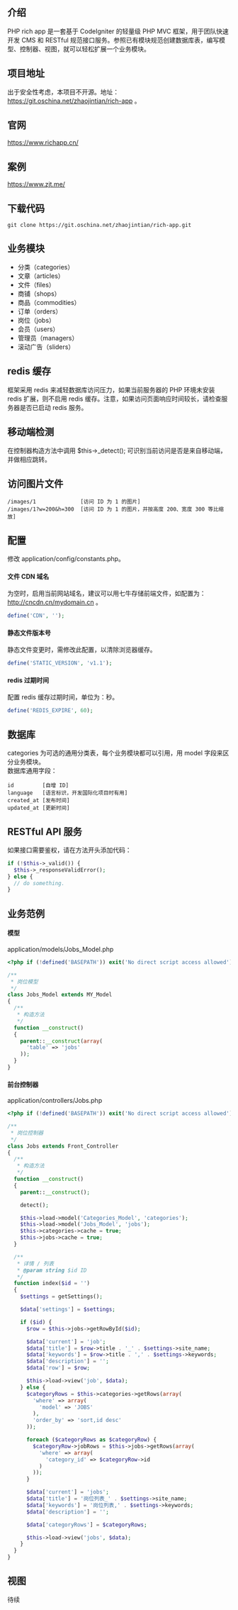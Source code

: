 ## 介绍
PHP rich app 是一套基于 CodeIgniter 的轻量级 PHP MVC 框架，用于团队快速开发 CMS 和 RESTful 规范接口服务。参照已有模块规范创建数据库表，编写模型、控制器、视图，就可以轻松扩展一个业务模块。

## 项目地址
出于安全性考虑，本项目不开源。地址：https://git.oschina.net/zhaojintian/rich-app 。

## 官网
https://www.richapp.cn/

## 案例
https://www.zjt.me/

## 下载代码
```
git clone https://git.oschina.net/zhaojintian/rich-app.git
```

## 业务模块
- 分类（categories）
- 文章（articles）
- 文件（files）
- 商铺（shops）
- 商品（commodities）
- 订单（orders）
- 岗位（jobs）
- 会员（users）
- 管理员（managers）
- 滚动广告（sliders）

## redis 缓存
框架采用 redis 来减轻数据库访问压力，如果当前服务器的 PHP 环境未安装 redis 扩展，则不启用 redis 缓存。注意，如果访问页面响应时间较长，请检查服务器是否已启动 redis 服务。

## 移动端检测
在控制器构造方法中调用 $this->_detect(); 可识别当前访问是否是来自移动端，并做相应跳转。

## 访问图片文件
```
/images/1              [访问 ID 为 1 的图片]
/images/1?w=200&h=300  [访问 ID 为 1 的图片，并按高度 200、宽度 300 等比缩放]
```

## 配置
修改 application/config/constants.php。

#### 文件 CDN 域名
为空时，启用当前网站域名，建议可以用七牛存储前端文件，如配置为：http://cncdn.cn/mydomain.cn 。
```php
define('CDN', '');
```
#### 静态文件版本号
静态文件变更时，需修改此配置，以清除浏览器缓存。
```php
define('STATIC_VERSION', 'v1.1');
```
#### redis 过期时间
配置 redis 缓存过期时间，单位为：秒。
```php
define('REDIS_EXPIRE', 60);
```

## 数据库
categories 为可选的通用分类表，每个业务模块都可以引用，用 model 字段来区分业务模块。  
数据库通用字段：
```
id         [自增 ID]
language   [语言标识，开发国际化项目时有用]
created_at [发布时间]
updated_at [更新时间]
```

## RESTful API 服务
如果接口需要鉴权，请在方法开头添加代码：
```php
if (!$this->_valid()) {
  $this->_responseValidError();
} else {
  // do something.
}
```

## 业务范例
#### 模型
application/models/Jobs_Model.php
```php
<?php if (!defined('BASEPATH')) exit('No direct script access allowed');

/**
 * 岗位模型
 */
class Jobs_Model extends MY_Model
{
  /**
   * 构造方法
   */
  function __construct()
  {
    parent::__construct(array(
      'table' => 'jobs'
    ));
  }
}
```

#### 前台控制器
application/controllers/Jobs.php
```php
<?php if (!defined('BASEPATH')) exit('No direct script access allowed');

/**
 * 岗位控制器
 */
class Jobs extends Front_Controller
{
  /**
   * 构造方法
   */
  function __construct()
  {
    parent::__construct();

    detect();

    $this->load->model('Categories_Model', 'categories');
    $this->load->model('Jobs_Model', 'jobs');
    $this->categories->cache = true;
    $this->jobs->cache = true;
  }

  /**
   * 详情 / 列表
   * @param string $id ID
   */
  function index($id = '')
  {
    $settings = getSettings();

    $data['settings'] = $settings;

    if ($id) {
      $row = $this->jobs->getRowById($id);

      $data['current'] = 'job';
      $data['title'] = $row->title . '_' . $settings->site_name;
      $data['keywords'] = $row->title . ',' . $settings->keywords;
      $data['description'] = '';
      $data['row'] = $row;

      $this->load->view('job', $data);
    } else {
      $categoryRows = $this->categories->getRows(array(
        'where' => array(
          'model' => 'JOBS'
        ),
        'order_by' => 'sort,id desc'
      ));

      foreach ($categoryRows as $categoryRow) {
        $categoryRow->jobRows = $this->jobs->getRows(array(
          'where' => array(
            'category_id' => $categoryRow->id
          )
        ));
      }

      $data['current'] = 'jobs';
      $data['title'] = '岗位列表_' . $settings->site_name;
      $data['keywords'] = '岗位列表,' . $settings->keywords;
      $data['description'] = '';

      $data['categoryRows'] = $categoryRows;

      $this->load->view('jobs', $data);
    }
  }
}
```

## 视图
待续

